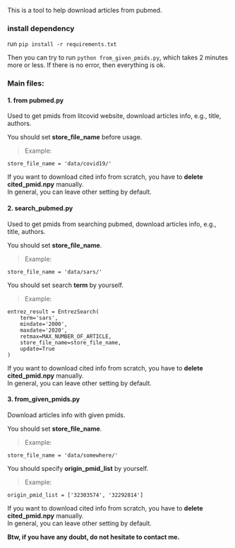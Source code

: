 This is a tool to help download articles from pubmed.

### install dependency
run `pip install -r requirements.txt`

Then you can try to run `python from_given_pmids.py`, which takes 2 minutes more or less.
If there is no error, then everything is ok.

### Main files:
#### 1. from pubmed.py

Used to get pmids from litcovid website, download articles info, e.g., title, authors.    

You should set **store_file_name** before usage. 
>Example: 

`store_file_name = 'data/covid19/'`  

If you want to download cited info from scratch, you have to **delete cited_pmid.npy** manually.  
In general, you can leave other setting by default.

#### 2. search_pubmed.py
Used to get pmids from searching pubmed, download articles info, e.g., title, authors.  

You should set **store_file_name**. 
>Example: 

`store_file_name = 'data/sars/'`  

You should set search **term** by yourself. 
>Example:  
````
entrez_result = EntrezSearch(
    term='sars',
    mindate='2000',
    maxdate='2020',
    retmax=MAX_NUMBER_OF_ARTICLE,
    store_file_name=store_file_name,
    update=True
)
````
If you want to download cited info from scratch, you have to **delete cited_pmid.npy** manually.  
In general, you can leave other setting by default.

#### 3. from_given_pmids.py

Download articles info with given pmids.

You should set **store_file_name**. 
>Example: 

`store_file_name = 'data/somewhere/'` 

You should specify **origin_pmid_list** by yourself. 
>Example:  

`origin_pmid_list = ['32303574', '32292814']`

If you want to download cited info from scratch, you have to **delete cited_pmid.npy** manually.  
In general, you can leave other setting by default.



**Btw, if you have any doubt, do not hesitate to contact me.**



